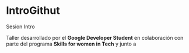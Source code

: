 # IntroGithut
 
 Sesion Intro


Taller desarrollado por el **Google Developer Student** en colaboración con parte del programa **Skills for women in Tech** y junto a 